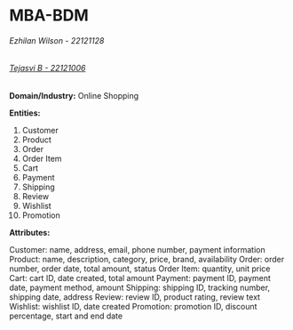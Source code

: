 # MBA-BDM
###### Ezhilan Wilson - 22121128
###### [Tejasvi B - 22121006](https://github.com/tejbasu)


**Domain/Industry:** Online Shopping

**Entities:**

1. Customer
2. Product
3. Order
4. Order Item
5. Cart
6. Payment
7. Shipping
8. Review
9. Wishlist
10. Promotion

**Attributes:**

Customer: name, address, email, phone number, payment information
Product: name, description, category, price, brand, availability
Order: order number, order date, total amount, status
Order Item: quantity, unit price
Cart: cart ID, date created, total amount
Payment: payment ID, payment date, payment method, amount
Shipping: shipping ID, tracking number, shipping date, address
Review: review ID, product rating, review text
Wishlist: wishlist ID, date created
Promotion: promotion ID, discount percentage, start and end date

